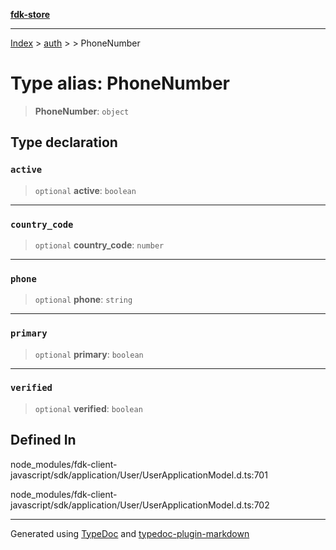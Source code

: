 [**fdk-store**](../../../README.md)
***

[Index](../../../API.md) > [auth](../../README.md) > [<internal>](../README.md) > PhoneNumber

# Type alias: PhoneNumber

> **PhoneNumber**: `object`

## Type declaration

### `active`

> `optional` **active**: `boolean`

***

### `country_code`

> `optional` **country\_code**: `number`

***

### `phone`

> `optional` **phone**: `string`

***

### `primary`

> `optional` **primary**: `boolean`

***

### `verified`

> `optional` **verified**: `boolean`

## Defined In

node\_modules/fdk-client-javascript/sdk/application/User/UserApplicationModel.d.ts:701

node\_modules/fdk-client-javascript/sdk/application/User/UserApplicationModel.d.ts:702

***
Generated using [TypeDoc](https://typedoc.org/) and [typedoc-plugin-markdown](https://www.npmjs.com/package/typedoc-plugin-markdown)
